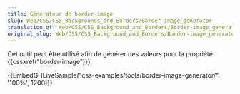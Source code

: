 ```yaml
---
title: Générateur de border-image
slug: Web/CSS/CSS_Backgrounds_and_Borders/Border-image_generator
translation_of: Web/CSS/CSS_Background_and_Borders/Border-image_generator
original_slug: Web/CSS/CSS_Background_and_Borders/Border-image_generator
---
```


Cet outil peut être utilisé afin de générer des valeurs pour la propriété {{cssxref("border-image")}}.

{{EmbedGHLiveSample("css-examples/tools/border-image-generator/", '100%', 1200)}}
